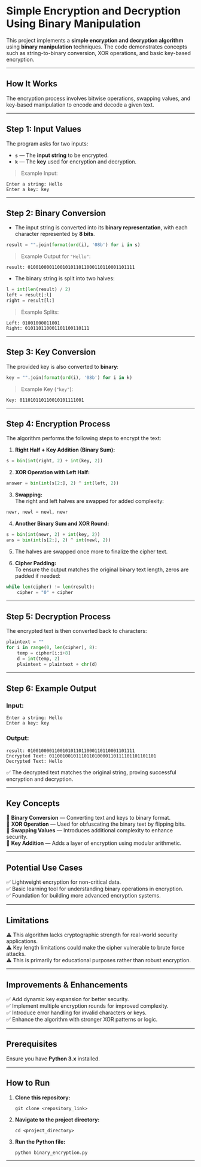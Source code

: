 # **Simple Encryption and Decryption Using Binary Manipulation**

This project implements a **simple encryption and decryption algorithm** using **binary manipulation** techniques. The code demonstrates concepts such as string-to-binary conversion, XOR operations, and basic key-based encryption.

---

## **How It Works**
The encryption process involves bitwise operations, swapping values, and key-based manipulation to encode and decode a given text.

---

## **Step 1: Input Values**
The program asks for two inputs:
- **`s`** — The **input string** to be encrypted.  
- **`k`** — The **key** used for encryption and decryption.  

> Example Input:  
```
Enter a string: Hello
Enter a key: key
```

---

## **Step 2: Binary Conversion**
- The input string is converted into its **binary representation**, with each character represented by **8 bits**.

```python
result = "".join(format(ord(i), '08b') for i in s)
```

> Example Output for `"Hello"`:  
```
result: 0100100001100101011011000110110001101111
```

- The binary string is split into two halves:  
```python
l = int(len(result) / 2)
left = result[:l]
right = result[l:]
```

> Example Splits:  
```
Left: 01001000011001
Right: 010110110001101100110111
```

---

## **Step 3: Key Conversion**
The provided key is also converted to **binary**:

```python
key = "".join(format(ord(i), '08b') for i in k)
```

> Example Key (`"key"`):  
```
Key: 011010110110010101111001
```

---

## **Step 4: Encryption Process**
The algorithm performs the following steps to encrypt the text:

1. **Right Half + Key Addition (Binary Sum):**  
```python
s = bin(int(right, 2) + int(key, 2))
```

2. **XOR Operation with Left Half:**  
```python
answer = bin(int(s[2:], 2) ^ int(left, 2))
```

3. **Swapping:**  
The right and left halves are swapped for added complexity:  
```python
newr, newl = newl, newr
```

4. **Another Binary Sum and XOR Round:**  
```python
s = bin(int(newr, 2) + int(key, 2))
ans = bin(int(s[2:], 2) ^ int(newl, 2))
```

5. The halves are swapped once more to finalize the cipher text.

6. **Cipher Padding:**  
To ensure the output matches the original binary text length, zeros are padded if needed:  
```python
while len(cipher) != len(result):
    cipher = "0" + cipher
```

---

## **Step 5: Decryption Process**
The encrypted text is then converted back to characters:

```python
plaintext = ""
for i in range(0, len(cipher), 8):
    temp = cipher[i:i+8]
    d = int(temp, 2)
    plaintext = plaintext + chr(d)
```

---

## **Step 6: Example Output**
### **Input:**
```
Enter a string: Hello
Enter a key: key
```

### **Output:**
```
result: 0100100001100101011011000110110001101111
Encrypted Text: 0110010010111011010000110111101101101101
Decrypted Text: Hello
```

✅ The decrypted text matches the original string, proving successful encryption and decryption.

---

## **Key Concepts**
🔹 **Binary Conversion** — Converting text and keys to binary format.  
🔹 **XOR Operation** — Used for obfuscating the binary text by flipping bits.  
🔹 **Swapping Values** — Introduces additional complexity to enhance security.  
🔹 **Key Addition** — Adds a layer of encryption using modular arithmetic.

---

## **Potential Use Cases**
✅ Lightweight encryption for non-critical data.  
✅ Basic learning tool for understanding binary operations in encryption.  
✅ Foundation for building more advanced encryption systems.

---

## **Limitations**
⚠️ This algorithm lacks cryptographic strength for real-world security applications.  
⚠️ Key length limitations could make the cipher vulnerable to brute force attacks.  
⚠️ This is primarily for educational purposes rather than robust encryption.

---

## **Improvements & Enhancements**
✅ Add dynamic key expansion for better security.  
✅ Implement multiple encryption rounds for improved complexity.  
✅ Introduce error handling for invalid characters or keys.  
✅ Enhance the algorithm with stronger XOR patterns or logic.

---

## **Prerequisites**
Ensure you have **Python 3.x** installed.

---

## **How to Run**
1. **Clone this repository:**
   ```
   git clone <repository_link>
   ```
2. **Navigate to the project directory:**
   ```
   cd <project_directory>
   ```
3. **Run the Python file:**
   ```
   python binary_encryption.py
   ```

---


